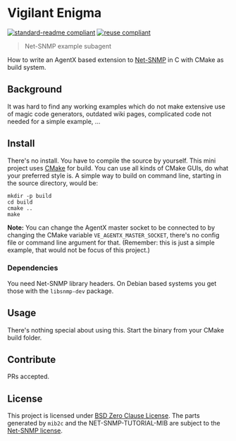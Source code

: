 # Vigilant Enigma

[![standard-readme compliant](https://img.shields.io/badge/readme%20style-standard-brightgreen.svg?style=flat-square)](https://github.com/RichardLitt/standard-readme)
[![reuse compliant](https://reuse.software/badge/reuse-compliant.svg)](https://reuse.software/)

> Net-SNMP example subagent 

How to write an AgentX based extension to
[Net-SNMP](http://www.net-snmp.org/) in C with CMake as build system.

## Background

It was hard to find any working examples which do not make extensive use
of magic code generators, outdated wiki pages, complicated code not
needed for a simple example, …

## Install

There's no install. You have to compile the source by yourself. This
mini project uses [CMake](https://cmake.org/) for build. You can use all
kinds of CMake GUIs, do what your preferred style is. A simple way to
build on command line, starting in the source directory, would be:


```
mkdir -p build
cd build
cmake ..
make
```

__Note:__ You can change the AgentX master socket to be connected to by
changing the CMake variable `VE_AGENTX_MASTER_SOCKET`, there's no config
file or command line argument for that. (Remember: this is just a simple
example, that would not be focus of this project.)

### Dependencies

You need Net-SNMP library headers. On Debian based systems you get those
with the `libsnmp-dev` package.

## Usage

There's nothing special about using this. Start the binary from your
CMake build folder.

## Contribute

PRs accepted.

## License

This project is licensed under [BSD Zero Clause License](LICENSE). The
parts generated by `mib2c` and the NET-SNMP-TUTORIAL-MIB are subject to
the [Net-SNMP license](LICENSES/Net-SNMP.txt).
